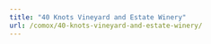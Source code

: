 ```yaml
---
title: "40 Knots Vineyard and Estate Winery"
url: /comox/40-knots-vineyard-and-estate-winery/
---
```

